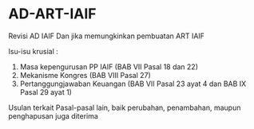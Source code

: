 # AD-ART-IAIF
Revisi AD IAIF
Dan jika memungkinkan pembuatan ART IAIF

Isu-isu krusial :
1. Masa kepengurusan PP IAIF (BAB VII Pasal 18 dan 22)
2. Mekanisme Kongres (BAB VIII Pasal 27)
3. Pertanggungjawaban Keuangan (BAB VII Pasal 23 ayat 4 dan BAB IX Pasal 29 ayat 1)

Usulan terkait Pasal-pasal lain, baik perubahan, penambahan, maupun penghapusan juga diterima  
